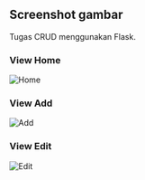 ## Screenshot gambar
Tugas CRUD menggunakan Flask.
### View Home
![Home](scrennsho/home.png)
### View Add
![Add](scrennsho/tambah.png)
### View Edit
![Edit](scrennsho/edit.png)